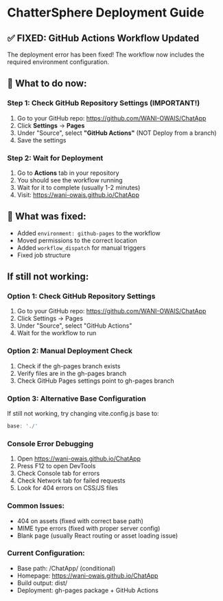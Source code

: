 # ChatterSphere Deployment Guide

## ✅ FIXED: GitHub Actions Workflow Updated

The deployment error has been fixed! The workflow now includes the required environment configuration.

## 🚀 What to do now:

### Step 1: Check GitHub Repository Settings (IMPORTANT!)
1. Go to your GitHub repo: https://github.com/WANI-OWAIS/ChatApp
2. Click **Settings** → **Pages**
3. Under "Source", select **"GitHub Actions"** (NOT Deploy from a branch)
4. Save the settings

### Step 2: Wait for Deployment
1. Go to **Actions** tab in your repository
2. You should see the workflow running
3. Wait for it to complete (usually 1-2 minutes)
4. Visit: https://wani-owais.github.io/ChatApp

## 🔧 What was fixed:
- Added `environment: github-pages` to the workflow
- Moved permissions to the correct location
- Added `workflow_dispatch` for manual triggers
- Fixed job structure

## If still not working:

### Option 1: Check GitHub Repository Settings
1. Go to your GitHub repo: https://github.com/WANI-OWAIS/ChatApp
2. Click Settings → Pages
3. Under "Source", select "GitHub Actions"
4. Wait for the workflow to run

### Option 2: Manual Deployment Check
1. Check if the gh-pages branch exists
2. Verify files are in the gh-pages branch
3. Check GitHub Pages settings point to gh-pages branch

### Option 3: Alternative Base Configuration
If still not working, try changing vite.config.js base to:
```js
base: './'
```

### Console Error Debugging
1. Open https://wani-owais.github.io/ChatApp
2. Press F12 to open DevTools
3. Check Console tab for errors
4. Check Network tab for failed requests
5. Look for 404 errors on CSS/JS files

### Common Issues:
- 404 on assets (fixed with correct base path)
- MIME type errors (fixed with proper server config)
- Blank page (usually React routing or asset loading issue)

### Current Configuration:
- Base path: /ChatApp/ (conditional)
- Homepage: https://wani-owais.github.io/ChatApp
- Build output: dist/
- Deployment: gh-pages package + GitHub Actions
